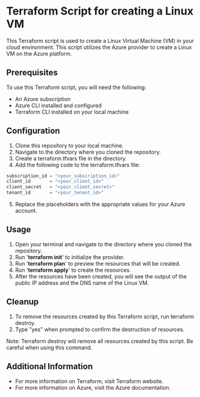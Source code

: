 # Terraform Script for creating a Linux VM

This Terraform script is used to create a Linux Virtual Machine (VM) in your cloud environment. This script utilizes the Azure provider to create a Linux VM on the Azure platform.

## Prerequisites

To use this Terraform script, you will need the following:

* An Azure subscription
* Azure CLI installed and configured
* Terraform CLI installed on your local machine

## Configuration

1. Clone this repository to your local machine.
2. Navigate to the directory where you cloned the repository.
3. Create a terraform.tfvars file in the directory.
4. Add the following code to the terraform.tfvars file:

```terraform
subscription_id = "<your_subscription_id>"
client_id       = "<your_client_id>"
client_secret   = "<your_client_secret>"
tenant_id       = "<your_tenant_id>"
```

5. Replace the placeholders with the appropriate values for your Azure account.

## Usage

1. Open your terminal and navigate to the directory where you cloned the repository.
2. Run '**terraform init**' to initialize the provider.
3. Run '**terraform plan**' to preview the resources that will be created.
4. Run '**terraform apply**' to create the resources.
5. After the resources have been created, you will see the output of the public IP address and the DNS name of the Linux VM.

## Cleanup

1. To remove the resources created by this Terraform script, run terraform destroy.
2. Type "yes" when prompted to confirm the destruction of resources.

Note: Terraform destroy will remove all resources created by this script. Be careful when using this command.

## Additional Information

* For more information on Terraform, visit Terraform website.
* For more information on Azure, visit the Azure documentation.